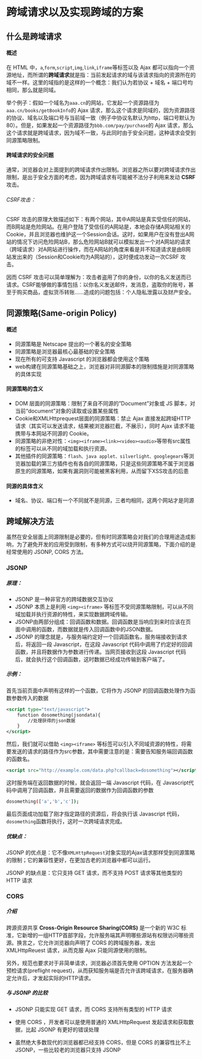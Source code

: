 # 跨域请求以及实现跨域的方案

## 什么是跨域请求

#### 概述

   在 HTML 中，`a`,`form`,`script`,`img`,`link`,`iframe`等标签以及 Ajax 都可以指向一个资源地址，而所谓的**跨域请求**就是指：当前发起请求的域与该请求指向的资源所在的域不一样。这里的域指的是这样的一个概念：我们认为若协议 + 域名 + 端口号均相同，那么就是同域。

   举个例子：假如一个域名为`aaa.cn`的网站，它发起一个资源路径为`aaa.cn/books/getBookInfo`的 Ajax 请求，那么这个请求是同域的，因为资源路径的协议、域名以及端口号与当前域一致（例子中协议名默认为http，端口号默认为80）。但是，如果发起一个资源路径为`bbb.com/pay/purchase`的 Ajax 请求，那么这个请求就是跨域请求，因为域不一致，与此同时由于安全问题，这种请求会受到同源策略限制。

#### 跨域请求的安全问题

   通常，浏览器会对上面提到的跨域请求作出限制。浏览器之所以要对跨域请求作出限制，是出于安全方面的考虑，因为跨域请求有可能被不法分子利用来发动 **CSRF**攻击。

###### CSRF攻击：

   CSRF 攻击的原理大致描述如下：有两个网站，其中A网站是真实受信任的网站，而B网站是危险网站。在用户登陆了受信任的A网站是，本地会存储A网站相关的Cookie，并且浏览器也维护这一个Session会话。这时，如果用户在没有登出A网站的情况下访问危险网站B，那么危险网站B就可以模拟发出一个对A网站的请求（跨域请求）对A网站进行操作，而在A网站的角度来看是并不知道请求是由B网站发出来的（Session和Cookie均为A网站的），这时便成功发动一次CSRF 攻击。

   因而 CSRF 攻击可以简单理解为：攻击者盗用了你的身份，以你的名义发送而已请求。CSRF能够做的事情包括：以你名义发送邮件，发消息，盗取你的账号，甚至于购买商品，虚拟货币转账......造成的问题包括：个人隐私泄露以及财产安全。

## 同源策略(Same-origin Policy)

#### 概述

- 同源策略是 Netscape 提出的一个著名的安全策略
- 同源策略是浏览器最核心最基础的安全策略
- 现在所有的可支持 Javascript 的浏览器都会使用这个策略
- web构建在同源策略基础之上，浏览器对非同源脚本的限制措施是对同源策略的具体实现

#### 同源策略的含义

- DOM 层面的同源策略：限制了来自不同源的”Document”对象或 JS 脚本，对当前“document”对象的读取或设置某些属性
- Cookie和XMLHttprequest层面的同源策略：禁止 Ajax 直接发起跨域HTTP请求（其实可以发送请求，结果被浏览器拦截，不展示），同时 Ajax 请求不能携带与本网站不同源的 Cookie。
- 同源策略的非绝对性：`<img><iframe><link><video><audio>`等带有src属性的标签可以从不同的域加载和执行资源。
- 其他插件的同源策略：`flash、java applet、silverlight、googlegears`等浏览器加载的第三方插件也有各自的同源策略，只是这些同源策略不属于浏览器原生的同源策略，如果有漏洞则可能被黑客利用，从而留下XSS攻击的后患

#### 同源的具体含义

- 域名、协议、端口有一个不同就不是同源，三者均相同，这两个网站才是同源

## 跨域解决方法

虽然在安全层面上同源限制是必要的，但有时同源策略会对我们的合理用途造成影响，为了避免开发的应用受到限制，有多种方式可以绕开同源策略，下面介绍的是经常使用的 JSONP, CORS 方法。

### JSONP

##### 原理：

- JSONP 是一种非官方的跨域数据交互协议
- JSONP 本质上是利用 `<img><iframe>` 等标签不受同源策略限制，可以从不同域加载并执行资源的特性，来实现数据跨域传输。
- JSONP由两部分组成：回调函数和数据。回调函数是当响应到来时应该在页面中调用的函数，而数据就是传入回调函数中的JSON数据。
- JSONP 的理念就是，与服务端约定好一个回调函数名，服务端接收到请求后，将返回一段 Javascript，在这段  Javascript 代码中调用了约定好的回调函数，并且将数据作为参数进行传递。当网页接收到这段 Javascript 代码后，就会执行这个回调函数，这时数据已经成功传输到客户端了。

##### 示例：

首先当前页面中声明有这样的一个函数，它将作为 JSONP 的回调函数处理作为函数参数传入的数据

```xml
<script type="text/javascript">
    function dosomething(jsondata){
        //处理获得的json数据
    }
</script>
```

然后，我们就可以借助 `<img><iframe>` 等标签可以引入不同域资源的特性，将需要发送的请求的路径作为src参数，其中需要注意的是：需要告知服务端回调函数的函数名。

```xml
<script src="http://example.com/data.php?callback=dosomething"></script>
```

这时服务端在返回数据的时候，就会返回一端 Javascript 代码，在 Javascript代码中调用了回调函数，并且需要返回的数据作为回调函数的参数

```bash
dosomething(['a','b','c']);
```

最后页面成功加载了刚才指定路径的资源后，将会执行该 Javascript 代码，`dosomething`函数将执行，这时一次跨域请求完成。

##### 优缺点：

JSONP 的优点是：它不像`XMLHttpRequest`对象实现的Ajax请求那样受到同源策略的限制；它的兼容性更好，在更加古老的浏览器中都可以运行。

JSONP 的缺点是：它只支持 GET 请求，而不支持 POST 请求等其他类型的 HTTP 请求

### CORS

##### 介绍

   跨源资源共享 **Cross-Origin Resource Sharing(CORS)** 是一个新的 W3C 标准，它新增的一组HTTP首部字段，允许服务端其声明哪些源站有权限访问哪些资源。换言之，它允许浏览器向声明了 CORS 的跨域服务器，发出 XMLHttpReuest 请求，从而克服 Ajax 只能同源使用的限制。

   另外，规范也要求对于非简单请求，浏览器必须首先使用 OPTION 方法发起一个预检请求(preflight request)，从而获知服务端是否允许该跨域请求，在服务器确定允许后，才发起实际的HTTP请求。

##### 与 JSONP 的比较

- JSONP 只能实现 GET 请求，而 CORS 支持所有类型的 HTTP 请求

- 使用 CORS ，开发者可以是使用普通的 XMLHttpRequest 发起请求和获取数据，比起 JSONP 有更好的错误处理

- 虽然绝大多数现代的浏览器都已经支持 CORS，但是 CORS 的兼容性比不上 JSONP，一些比较老的浏览器只支持 JSONP

  